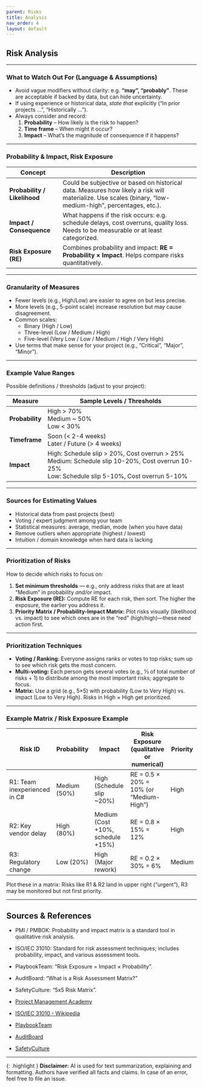 ```yaml
---
parent: Risks
title: Analysis
nav_order: 4
layout: default
---
```


## Risk Analysis

---

### What to Watch Out For (Language & Assumptions)

- Avoid vague modifiers without clarity: e.g. **“may”, “probably”**. These are acceptable if backed by data, but can hide uncertainty.
- If using experience or historical data, _state that_ explicitly (“In prior projects …”, “Historically …”).
- Always consider and record:
    1. **Probability** – How likely is the risk to happen?
    2. **Time frame** – When might it occur?
    3. **Impact** – What’s the magnitude of consequence if it happens?

---

### Probability & Impact, Risk Exposure

| Concept                    | Description                                                                                      |
|----------------------------|--------------------------------------------------------------------------------------------------|
| **Probability / Likelihood** | Could be subjective or based on historical data. Measures how likely a risk will materialize. Use scales (binary, “low-medium-high”, percentages, etc.). |
| **Impact / Consequence**     | What happens if the risk occurs: e.g. schedule delays, cost overruns, quality loss. Needs to be measurable or at least categorized. |
| **Risk Exposure (RE)**       | Combines probability and impact: **RE = Probability × Impact**. Helps compare risks quantitatively. |

---

### Granularity of Measures

- Fewer levels (e.g., High/Low) are easier to agree on but less precise.
- More levels (e.g., 5-point scale) increase resolution but may cause disagreement.
- Common scales:
    - Binary (High / Low)
    - Three-level (Low / Medium / High)
    - Five-level (Very Low / Low / Medium / High / Very High)
- Use terms that make sense for your project (e.g., “Critical”, “Major”, “Minor”).

---

### Example Value Ranges

Possible definitions / thresholds (adjust to your project):

| Measure        | Sample Levels / Thresholds                                  |
|--------------- |------------------------------------------------------------|
| **Probability**| High > 70% <br> Medium ~ 50% <br> Low < 30%                |
| **Timeframe**  | Soon (< 2-4 weeks) <br> Later / Future (> 4 weeks)         |
| **Impact**     | High: Schedule slip > 20%, Cost overrun > 25% <br> Medium: Schedule slip 10-20%, Cost overrun 10-25% <br> Low: Schedule slip 5-10%, Cost overrun 5-10% |

---

### Sources for Estimating Values

- Historical data from past projects (best)
- Voting / expert judgment among your team
- Statistical measures: average, median, mode (when you have data)
- Remove outliers when appropriate (highest / lowest)
- Intuition / domain knowledge when hard data is lacking

---

### Prioritization of Risks

How to decide which risks to focus on:

1. **Set minimum thresholds** — e.g., only address risks that are at least “Medium” in probability _and/or_ impact.
2. **Risk Exposure (RE):** Compute RE for each risk, then sort. The higher the exposure, the earlier you address it.
3. **Priority Matrix / Probability-Impact Matrix:** Plot risks visually (likelihood vs. impact) to see which ones are in the “red” (high/high)—these need action first.

---

### Prioritization Techniques

- **Voting / Ranking:** Everyone assigns ranks or votes to top risks; sum up to see which risk gets the most concern.
- **Multi-voting:** Each person gets several votes (e.g., ⅓ of total number of risks + 1) to distribute among the most important risks; aggregate to focus.
- **Matrix:** Use a grid (e.g., 5×5) with probability (Low to Very High) vs. impact (Low to Very High). Risks in High × High get prioritized.

---

### Example Matrix / Risk Exposure Example

| Risk ID                  | Probability     | Impact                       | Risk Exposure (qualitative or numerical) | Priority |
|--------------------------|-----------------|------------------------------|------------------------------------------|----------|
| R1: Team inexperienced in C# | Medium (50%)    | High (Schedule slip ~20%)     | RE = 0.5 × 20% = 10% (or “Medium-High”)  | High     |
| R2: Key vendor delay         | High (80%)      | Medium (Cost +10%, schedule +15%) | RE = 0.8 × 15% = 12%                     | High     |
| R3: Regulatory change        | Low (20%)       | High (Major rework)           | RE = 0.2 × 30% = 6%                      | Medium   |

Plot these in a matrix: Risks like R1 & R2 land in upper right (“urgent”), R3 may be monitored but not first priority.

---

## Sources & References

- PMI / PMBOK: Probability and impact matrix is a standard tool in qualitative risk analysis.  
- ISO/IEC 31010: Standard for risk assessment techniques; includes probability, impact, and various assessment tools.
- PlaybookTeam: “Risk Exposure = Impact × Probability”.
- AuditBoard: “What is a Risk Assessment Matrix?”
- SafetyCulture: “5x5 Risk Matrix”.

- [Project Management Academy](https://projectmanagementacademy.net/resources/blog/risk-matrix/)
- [ISO/IEC 31010 - Wikipedia](https://en.wikipedia.org/wiki/ISO/IEC_31010)
- [PlaybookTeam](https://playbookteam.com/resources/blog/calculate-risk-exposure)
- [AuditBoard](https://auditboard.com/blog/what-is-a-risk-assessment-matrix)
- [SafetyCulture](https://safetyculture.com/topics/risk-assessment/5x5-risk-matrix/)

---

{: .highlight }
**Disclaimer:** AI is used for text summarization, explaining and formatting. Authors have verified all facts and claims. In case of an error, feel free to file an issue.
